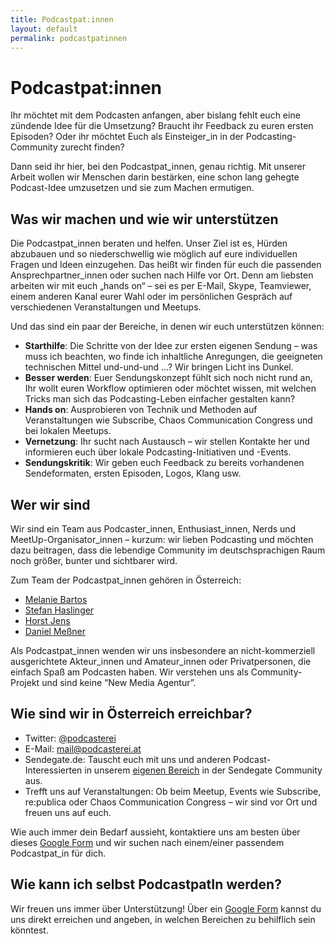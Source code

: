 ```yaml
---
title: Podcastpat:innen
layout: default
permalink: podcastpatinnen
---
```


# Podcastpat:innen

Ihr möchtet mit dem Podcasten anfangen, aber bislang fehlt euch eine zündende 
Idee für die Umsetzung? Braucht ihr Feedback zu euren ersten Episoden? Oder ihr 
möchtet Euch als Einsteiger_in in der Podcasting-Community zurecht finden?

Dann seid ihr hier, bei den Podcastpat_innen, genau richtig. Mit unserer Arbeit 
wollen wir Menschen darin bestärken, eine schon lang gehegte Podcast-Idee 
umzusetzen und sie zum Machen ermutigen.


## Was wir machen und wie wir unterstützen

Die Podcastpat_innen beraten und helfen. Unser Ziel ist es, Hürden abzubauen und 
so niederschwellig wie möglich auf eure individuellen Fragen und Ideen einzugehen. 
Das heißt wir finden für euch die passenden Ansprechpartner_innen oder suchen 
nach Hilfe vor Ort. Denn am liebsten arbeiten wir mit euch „hands on“ – sei es 
per E-Mail, Skype, Teamviewer, einem anderen Kanal eurer Wahl oder im 
persönlichen Gespräch auf verschiedenen Veranstaltungen und Meetups.

Und das sind ein paar der Bereiche, in denen wir euch unterstützen können:

* **Starthilfe**: Die Schritte von der Idee zur ersten eigenen Sendung – was 
  muss ich beachten, wo finde ich inhaltliche Anregungen, die geeigneten 
  technischen Mittel und-und-und …? Wir bringen Licht ins Dunkel.
* **Besser werden**: Euer Sendungskonzept fühlt sich noch nicht rund an, Ihr 
  wollt euren Workflow optimieren oder möchtet wissen, mit welchen Tricks man 
  sich das Podcasting-Leben einfacher gestalten kann?
* **Hands on**: Ausprobieren von Technik und Methoden auf Veranstaltungen wie 
  Subscribe, Chaos Communication Congress und bei lokalen Meetups.
* **Vernetzung**: Ihr sucht nach Austausch – wir stellen Kontakte her und 
  informieren euch über lokale Podcasting-Initiativen und -Events.
* **Sendungskritik**: Wir geben euch Feedback zu bereits vorhandenen 
  Sendeformaten, ersten Episoden, Logos, Klang usw.


## Wer wir sind

Wir sind ein Team aus Podcaster_innen, Enthusiast_innen, Nerds und 
MeetUp-Organisator_innen – kurzum: wir lieben Podcasting und möchten dazu 
beitragen, dass die lebendige Community im deutschsprachigen Raum noch größer, 
bunter und sichtbarer wird.

Zum Team der Podcastpat_innen gehören in Österreich:

* [Melanie Bartos](people/melanie_bartos.html)
* [Stefan Haslinger](people/stefan_haslinger.html)
* [Horst Jens](people/horst_jens.html)
* [Daniel Meßner](people/daniel_messner.html)

Als Podcastpat_innen wenden wir uns insbesondere an nicht-kommerziell 
ausgerichtete Akteur_innen und Amateur_innen oder Privatpersonen, die einfach 
Spaß am Podcasten haben. Wir verstehen uns als Community-Projekt und sind keine 
“New Media Agentur”.  


## Wie sind wir in Österreich erreichbar?

* Twitter: [@podcasterei](https://twitter.com/podcasterei)
* E-Mail: <mail@podcasterei.at>
* Sendegate.de: Tauscht euch mit uns und anderen Podcast-Interessierten in unserem
  [eigenen Bereich](https://sendegate.de/c/einstieg-ins-podcasting/podcastpatinnen) 
  in der Sendegate Community aus.
* Trefft uns auf Veranstaltungen: Ob beim Meetup, Events wie Subscribe, 
  re:publica oder Chaos Communication Congress – wir sind vor Ort und freuen uns
  auf euch.


Wie auch immer dein Bedarf aussieht, kontaktiere uns am besten über dieses 
[Google Form](http://goo.gl/forms/Af7Ko61cnHH3PEyz1) und wir suchen nach 
einem/einer passendem Podcastpat_in für dich. 

## Wie kann ich selbst PodcastpatIn werden?

Wir freuen uns immer über Unterstützung! Über ein 
[Google Form](http://goo.gl/forms/XjQzh0EQI1CoWv123) kannst du uns 
direkt erreichen und angeben, in welchen Bereichen zu behilflich sein könntest.
